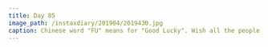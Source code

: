 ```yaml
---
title: Day 85
image_path: /instaxdiary/201904/2019430.jpg
caption: Chinese word "FU" means for "Good Lucky". Wish all the people that suffered #coronavirus  will healthy and safe.
---
```


